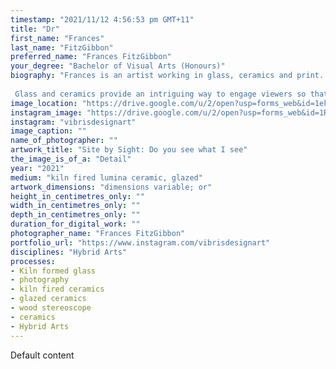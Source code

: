 ```yaml
---
timestamp: "2021/11/12 4:56:53 pm GMT+11"
title: "Dr"
first_name: "Frances"
last_name: "FitzGibbon"
preferred_name: "Frances FitzGibbon"
your_degree: "Bachelor of Visual Arts (Honours)"
biography: "Frances is an artist working in glass, ceramics and print. Her work explores the relationship between vision and perception and how we see the world around us. She is strongly influenced by her background as a scientist where the act of observation is critical and this has carried through to her art. Her current work has arisen from life altering changes to her sight. As a scientist she is intrigued by the physical aspects of how that change occurred. The challenge is how to express that feeling of change to a wider audience through her art. It is a personal story that is universal.
 
 Glass and ceramics provide an intriguing way to engage viewers so that they may experience a sense of what it is like to have their sight altered permanently. She is currently doing an Honours degree at the Australian National University School of Art and Design."
image_location: "https://drive.google.com/u/2/open?usp=forms_web&id=1ekGSaYub9Fb0SrTIWiMWUBmqXZ-IiaKm"
instagram_image: "https://drive.google.com/u/2/open?usp=forms_web&id=1RzGHp-AYCovulIV7mIgEa0lFxfJ9QarI"
instagram: "vibrisdesignart"
image_caption: ""
name_of_photographer: ""
artwork_title: "Site by Sight: Do you see what I see"
the_image_is_of_a: "Detail"
year: "2021"
medium: "kiln fired lumina ceramic, glazed"
artwork_dimensions: "dimensions variable; or"
height_in_centimetres_only: ""
width_in_centimetres_only: ""
depth_in_centimetres_only: ""
duration_for_digital_work: ""
photographer_name: "Frances FitzGibbon"
portfolio_url: "https://www.instagram.com/vibrisdesignart"
disciplines: "Hybrid Arts"
processes:
- Kiln formed glass
- photography
- kiln fired ceramics
- glazed ceramics
- wood stereoscope
- ceramics
- Hybrid Arts
---
```


Default content